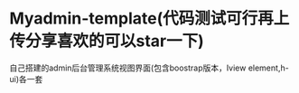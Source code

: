 # Myadmin-template(代码测试可行再上传分享喜欢的可以star一下)
自己搭建的admin后台管理系统视图界面(包含boostrap版本，Iview  element,h-ui)各一套
